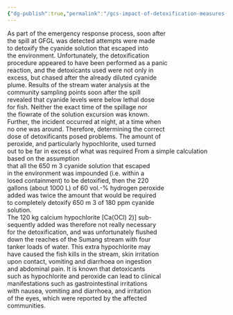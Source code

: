 ```yaml
---
{"dg-publish":true,"permalink":"/gcs-impact-of-detoxification-measures-at-gfgl/"}
---
```


As part of the emergency response process, soon after  
the spill at GFGL was detected attempts were made  
to detoxify the cyanide solution that escaped into  
the environment. Unfortunately, the detoxification  
procedure appeared to have been performed as a panic  
reaction, and the detoxicants used were not only in  
excess, but chased after the already diluted cyanide  
plume. Results of the stream water analysis at the  
community sampling points soon after the spill  
revealed that cyanide levels were below lethal dose  
for fish. Neither the exact time of the spillage nor  
the flowrate of the solution excursion was known.  
Further, the incident occurred at night, at a time when  
no one was around. Therefore, determining the correct  
dose of detoxificants posed problems. The amount of  
peroxide, and particularly hypochlorite, used turned  
out to be far in excess of what was required 
From a simple calculation based on the assumption  
that all the 650 m 3 cyanide solution that escaped  
in the environment was impounded (i.e. within a  
losed containment) to be detoxified, then the 220  
gallons (about 1000 L) of 60 vol.-% hydrogen peroxide  
added was twice the amount that would be required  
to completely detoxify 650 m 3 of 180 ppm cyanide  
solution.  
The 120 kg calcium hypochlorite [Ca(OCl) 2)] sub-  
sequently added was therefore not really necessary  
for the detoxification, and was unfortunately flushed  
down the reaches of the Sumang stream with four  
tanker loads of water. This extra hypochlorite may  
have caused the fish kills in the stream, skin irritation  
upon contact, vomiting and diarrhoea on ingestion  
and abdominal pain. It is known that detoxicants  
such as hypochlorite and peroxide can lead to clinical  
manifestations such as gastrointestinal irritations  
with nausea, vomiting and diarrhoea, and irritation  
of the eyes, which were reported by the affected  
communities.